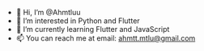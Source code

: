 - 👋 Hi, I’m @Ahmtluu
- 👀 I’m interested in Python and Flutter
- 🌱 I’m currently learning Flutter and JavaScript
- 📫 You can reach me at email: ahmtt.mtlu@gmail.com



